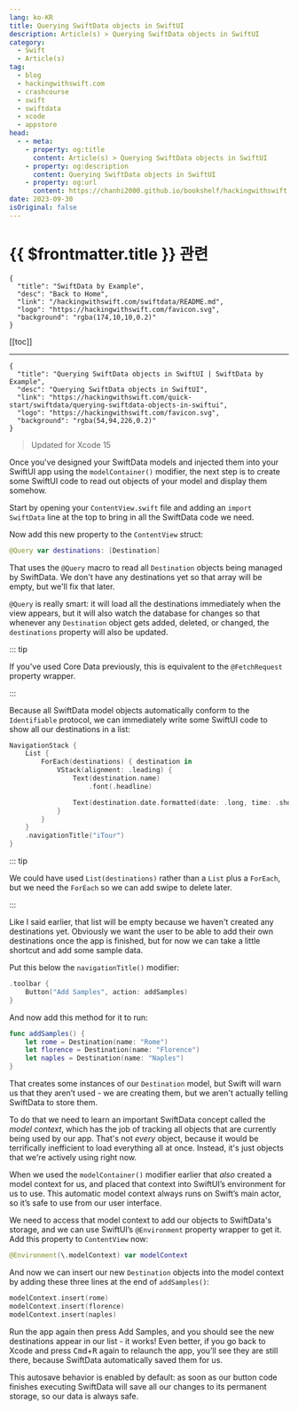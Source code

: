 ```yaml
---
lang: ko-KR
title: Querying SwiftData objects in SwiftUI
description: Article(s) > Querying SwiftData objects in SwiftUI
category:
  - Swift
  - Article(s)
tag: 
  - blog
  - hackingwithswift.com
  - crashcourse
  - swift
  - swiftdata
  - xcode
  - appstore
head:
  - - meta:
    - property: og:title
      content: Article(s) > Querying SwiftData objects in SwiftUI
    - property: og:description
      content: Querying SwiftData objects in SwiftUI
    - property: og:url
      content: https://chanhi2000.github.io/bookshelf/hackingwithswift.com/swiftdata/querying-swiftdata-objects-in-swiftui.html
date: 2023-09-30
isOriginal: false
---
```


# {{ $frontmatter.title }} 관련

```component VPCard
{
  "title": "SwiftData by Example",
  "desc": "Back to Home",
  "link": "/hackingwithswift.com/swiftdata/README.md",
  "logo": "https://hackingwithswift.com/favicon.svg",
  "background": "rgba(174,10,10,0.2)"
}
```

[[toc]]

---

```component VPCard
{
  "title": "Querying SwiftData objects in SwiftUI | SwiftData by Example",
  "desc": "Querying SwiftData objects in SwiftUI",
  "link": "https://hackingwithswift.com/quick-start/swiftdata/querying-swiftdata-objects-in-swiftui", 
  "logo": "https://hackingwithswift.com/favicon.svg",
  "background": "rgba(54,94,226,0.2)"
}
```

> Updated for Xcode 15

<VidStack src="youtube/Saw_sZWa4aQ" />

Once you've designed your SwiftData models and injected them into your SwiftUI app using the `modelContainer()` modifier, the next step is to create some SwiftUI code to read out objects of your model and display them somehow.

Start by opening your <VPIcon icon="fa-brands fa-swift"/>`ContentView.swift` file and adding an `import SwiftData` line at the top to bring in all the SwiftData code we need.

Now add this new property to the `ContentView` struct:

```swift
@Query var destinations: [Destination]
```

That uses the `@Query` macro to read all `Destination` objects being managed by SwiftData. We don't have any destinations yet so that array will be empty, but we'll fix that later.

`@Query` is really smart: it will load all the destinations immediately when the view appears, but it will also watch the database for changes so that whenever any `Destination` object gets added, deleted, or changed, the `destinations` property will also be updated.

::: tip

If you've used Core Data previously, this is equivalent to the `@FetchRequest` property wrapper.

:::

Because all SwiftData model objects automatically conform to the `Identifiable` protocol, we can immediately write some SwiftUI code to show all our destinations in a list:

```swift
NavigationStack {
    List {
        ForEach(destinations) { destination in
            VStack(alignment: .leading) {
                Text(destination.name)
                    .font(.headline)

                Text(destination.date.formatted(date: .long, time: .shortened))
            }
        }
    }
    .navigationTitle("iTour")
}
```

::: tip

We could have used `List(destinations)` rather than a `List` plus a `ForEach`, but we need the `ForEach` so we can add swipe to delete later.

:::

Like I said earlier, that list will be empty because we haven't created any destinations yet. Obviously we want the user to be able to add their own destinations once the app is finished, but for now we can take a little shortcut and add some sample data.

Put this below the `navigationTitle()` modifier:

```swift
.toolbar {
    Button("Add Samples", action: addSamples)
}
```

And now add this method for it to run:

```swift
func addSamples() {
    let rome = Destination(name: "Rome")
    let florence = Destination(name: "Florence")
    let naples = Destination(name: "Naples")
}
```

That creates some instances of our `Destination` model, but Swift will warn us that they aren’t used - we are creating them, but we aren't actually telling SwiftData to store them.

To do that we need to learn an important SwiftData concept called the *model context*, which has the job of tracking all objects that are currently being used by our app. That's not *every* object, because it would be terrifically inefficient to load everything all at once. Instead, it's just objects that we're actively using right now.

When we used the `modelContainer()` modifier earlier that *also* created a model context for us, and placed that context into SwiftUI’s environment for us to use. This automatic model context always runs on Swift’s main actor, so it’s safe to use from our user interface.

We need to access that model context to add our objects to SwiftData's storage, and we can use SwiftUI’s `@Environment` property wrapper to get it. Add this property to `ContentView` now:

```swift
@Environment(\.modelContext) var modelContext
```

And now we can insert our new `Destination` objects into the model context by adding these three lines at the end of `addSamples()`:

```swift
modelContext.insert(rome)
modelContext.insert(florence)
modelContext.insert(naples)
```

Run the app again then press Add Samples, and you should see the new destinations appear in our list - it works! Even better, if you go back to Xcode and press <kbd>Cmd</kbd>+<kbd>R</kbd> again to relaunch the app, you’ll see they are still there, because SwiftData automatically saved them for us.

This autosave behavior is enabled by default: as soon as our button code finishes executing SwiftData will save all our changes to its permanent storage, so our data is always safe.

